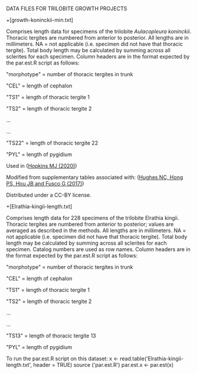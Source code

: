 DATA FILES FOR TRILOBITE GROWTH PROJECTS

+[growth-koninckii-min.txt]

Comprises length data for specimens of the trilobite <i>Aulacopleura koninckii</i>. Thoracic tergites are numbered from anterior to posterior.  All lengths are in millimeters. NA = not applicable (i.e. specimen did not have that thoracic tergite). Total body length may be calculated by summing across all sclerites for each specimen. Column headers are in the format expected by the par.est.R script as follows:

"morphotype" = number of thoracic tergites in trunk

"CEL" = length of cephalon

"TS1" = length of thoracic tergite 1

"TS2" = length of thoracic tergite 2

...

...

"TS22" = length of thoracic tergite 22

"PYL" = length of pygidium

Used in \([Hopkins MJ (2020)](https://paleorxiv.org/zt642/)\)

Modified from supplementary tables associated with: \([Hughes NC, Hong PS, Hou JB and Fusco G (2017)](https://www.frontiersin.org/articles/10.3389/fevo.2017.00037/full)\)

Distributed under a CC-BY license.

+[Elrathia-kingii-length.txt]

Comprises length data for 228 specimens of the trilobite Elrathia kingii. Thoracic tergites are numbered from anterior to posterior; values are averaged as described in the methods.  All lengths are in millimeters. NA = not applicable (i.e. specimen did not have that thoracic tergite). Total body length may be calculated by summing across all sclerites for each specimen. Catalog numbers are used as row names. Column headers are in the format expected by the par.est.R script as follows:

"morphotype" = number of thoracic tergites in trunk

"CEL" = length of cephalon

"TS1" = length of thoracic tergite 1

"TS2" = length of thoracic tergite 2

...

...

"TS13" = length of thoracic tergite 13

"PYL" = length of pygidium

To run the par.est.R script on this dataset:
x <- read.table('Elrathia-kingii-length.txt', header = TRUE)
source ('par.est.R')
par.est.x <- par.est(x)
